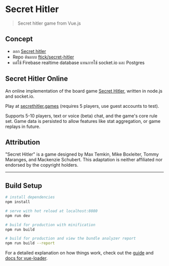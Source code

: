 # Secret Hitler

> Secret hitler game from Vue.js

## Concept
* ลอก [Secret hitler](http://secrethitler.games/)
* Repo ต้นแบบ [ftick/secret-hitler](https://github.com/ftick/secret-hitler)
* แต่ใช้ Firebase realtime database แทนการใช้ socket.io และ Postgres

## Secret Hitler Online
An online implementation of the board game [Secret Hitler](http://secrethitler.com), written in node.js and socket.io.

Play at [secrethitler.games](http://secrethitler.games) (requires 5 players, use guest accounts to test).

Supports 5-10 players, text or voice (beta) chat, and the game's core rule set. Game data is persisted to allow features like stat aggregation, or game replays in future.

## Attribution
"Secret Hitler" is a game designed by Max Temkin, Mike Boxleiter, Tommy Maranges, and Mackenzie Schubert. This adaptation is neither affiliated nor endorsed by the copyright holders.
___

## Build Setup

``` bash
# install dependencies
npm install

# serve with hot reload at localhost:8080
npm run dev

# build for production with minification
npm run build

# build for production and view the bundle analyzer report
npm run build --report
```

For a detailed explanation on how things work, check out the [guide](http://vuejs-templates.github.io/webpack/) and [docs for vue-loader](http://vuejs.github.io/vue-loader).
